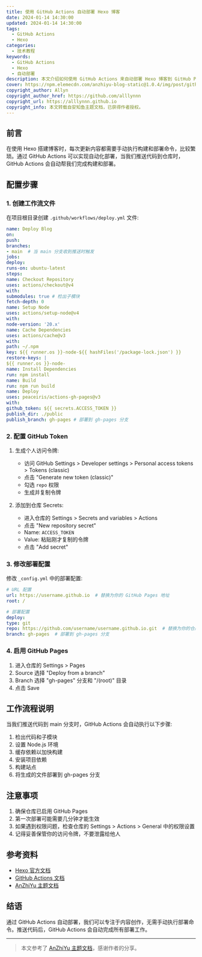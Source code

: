 ```yaml
---
title: 使用 GitHub Actions 自动部署 Hexo 博客
date: 2024-01-14 14:30:00
updated: 2024-01-14 14:30:00
tags:
  - GitHub Actions
  - Hexo
categories:
  - 技术教程
keywords: 
  - GitHub Actions
  - Hexo
  - 自动部署
description: 本文介绍如何使用 GitHub Actions 来自动部署 Hexo 博客到 GitHub Pages，实现推送代码后自动构建部署。
cover: https://npm.elemecdn.com/anzhiyu-blog-static@1.0.4/img/post/github-actions.webp
copyright_author: Allyn
copyright_author_href: https://github.com/alllynnn
copyright_url: https://alllynnn.github.io
copyright_info: 本文转载自安知鱼主题文档，已获得作者授权。
---
```


## 前言

在使用 Hexo 搭建博客时，每次更新内容都需要手动执行构建和部署命令，比较繁琐。通过 GitHub Actions 可以实现自动化部署，当我们推送代码到仓库时，GitHub Actions 会自动帮我们完成构建和部署。

## 配置步骤

### 1. 创建工作流文件

在项目根目录创建 `.github/workflows/deploy.yml` 文件: 
```yaml
name: Deploy Blog
on:
push:
branches:
- main  # 当 main 分支收到推送时触发
jobs:
deploy:
runs-on: ubuntu-latest
steps:
name: Checkout Repository
uses: actions/checkout@v4
with:
submodules: true # 检出子模块
fetch-depth: 0
name: Setup Node
uses: actions/setup-node@v4
with:
node-version: '20.x'
name: Cache Dependencies
uses: actions/cache@v3
with:
path: ~/.npm
key: ${{ runner.os }}-node-${{ hashFiles('/package-lock.json') }}
restore-keys: |
${{ runner.os }}-node-
name: Install Dependencies
run: npm install
name: Build
run: npm run build
name: Deploy
uses: peaceiris/actions-gh-pages@v3
with:
github_token: ${{ secrets.ACCESS_TOKEN }}
publish_dir: ./public
publish_branch: gh-pages # 部署到 gh-pages 分支
```

### 2. 配置 GitHub Token

1. 生成个人访问令牌:
   - 访问 GitHub Settings > Developer settings > Personal access tokens > Tokens (classic)
   - 点击 "Generate new token (classic)"
   - 勾选 `repo` 权限
   - 生成并复制令牌

2. 添加到仓库 Secrets:
   - 进入仓库的 Settings > Secrets and variables > Actions
   - 点击 "New repository secret"
   - Name: `ACCESS_TOKEN`
   - Value: 粘贴刚才复制的令牌
   - 点击 "Add secret"

### 3. 修改部署配置

修改 `_config.yml` 中的部署配置:
```yaml
# URL 配置
url: https://username.github.io  # 替换为你的 GitHub Pages 地址
root: /

# 部署配置
deploy:
type: git
repo: https://github.com/username/username.github.io.git  # 替换为你的仓库地址
branch: gh-pages  # 部署到 gh-pages 分支
```

### 4. 启用 GitHub Pages

1. 进入仓库的 Settings > Pages
2. Source 选择 "Deploy from a branch"
3. Branch 选择 "gh-pages" 分支和 "/(root)" 目录
4. 点击 Save

## 工作流程说明

当我们推送代码到 main 分支时，GitHub Actions 会自动执行以下步骤:

1. 检出代码和子模块
2. 设置 Node.js 环境
3. 缓存依赖以加快构建
4. 安装项目依赖
5. 构建站点
6. 将生成的文件部署到 gh-pages 分支

## 注意事项

1. 确保仓库已启用 GitHub Pages
2. 第一次部署可能需要几分钟才能生效
3. 如果遇到权限问题，检查仓库的 Settings > Actions > General 中的权限设置
4. 记得妥善保管你的访问令牌，不要泄露给他人

## 参考资料

- [Hexo 官方文档](https://hexo.io/zh-cn/docs/)
- [GitHub Actions 文档](https://docs.github.com/cn/actions)
- [AnZhiYu 主题文档](https://blog.anheyu.com/posts/asdx.html)

## 结语

通过 GitHub Actions 自动部署，我们可以专注于内容创作，无需手动执行部署命令。推送代码后，GitHub Actions 会自动完成所有部署工作。

---

> 本文参考了 [AnZhiYu 主题文档](https://blog.anheyu.com/posts/asdx.html)，感谢作者的分享。